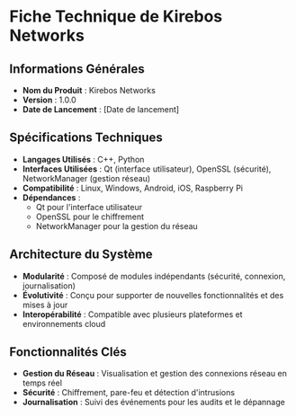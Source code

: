 # Fiche Technique de Kirebos Networks

## Informations Générales
- **Nom du Produit** : Kirebos Networks
- **Version** : 1.0.0
- **Date de Lancement** : [Date de lancement]

## Spécifications Techniques
- **Langages Utilisés** : C++, Python
- **Interfaces Utilisées** : Qt (interface utilisateur), OpenSSL (sécurité), NetworkManager (gestion réseau)
- **Compatibilité** : Linux, Windows, Android, iOS, Raspberry Pi
- **Dépendances** :
  - Qt pour l'interface utilisateur
  - OpenSSL pour le chiffrement
  - NetworkManager pour la gestion du réseau

## Architecture du Système
- **Modularité** : Composé de modules indépendants (sécurité, connexion, journalisation)
- **Évolutivité** : Conçu pour supporter de nouvelles fonctionnalités et des mises à jour
- **Interopérabilité** : Compatible avec plusieurs plateformes et environnements cloud

## Fonctionnalités Clés
- **Gestion du Réseau** : Visualisation et gestion des connexions réseau en temps réel
- **Sécurité** : Chiffrement, pare-feu et détection d'intrusions
- **Journalisation** : Suivi des événements pour les audits et le dépannage

